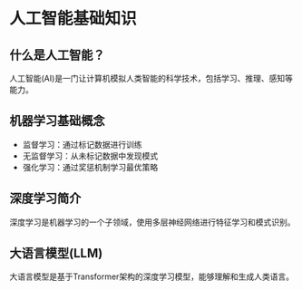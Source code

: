 # 人工智能基础知识

## 什么是人工智能？
人工智能(AI)是一门让计算机模拟人类智能的科学技术，包括学习、推理、感知等能力。

## 机器学习基础概念
- 监督学习：通过标记数据进行训练
- 无监督学习：从未标记数据中发现模式
- 强化学习：通过奖惩机制学习最优策略

## 深度学习简介
深度学习是机器学习的一个子领域，使用多层神经网络进行特征学习和模式识别。

## 大语言模型(LLM)
大语言模型是基于Transformer架构的深度学习模型，能够理解和生成人类语言。
